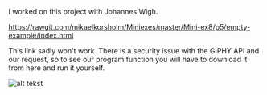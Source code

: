 I worked on this project with Johannes Wigh.

https://rawgit.com/mikaelkorsholm/Miniexes/master/Mini-ex8/p5/empty-example/index.html

This link sadly won't work. There is a security issue with the GIPHY API and our request, so to see our program function you will have to download it from here and run it yourself. 

![alt tekst](https://github.com/mikaelkorsholm/Miniexes/blob/master/Mini-ex8/p5/Screenshot.PNG?raw=true)
